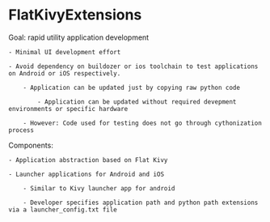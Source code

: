 # FlatKivyExtensions


Goal: rapid utility application development

    - Minimal UI development effort

    - Avoid dependency on buildozer or ios toolchain to test applications on Android or iOS respectively.

        - Application can be updated just by copying raw python code 

            - Application can be updated without required devepment environments or specific hardware

        - However: Code used for testing does not go through cythonization process


Components:

    - Application abstraction based on Flat Kivy

    - Launcher applications for Android and iOS

        - Similar to Kivy launcher app for android

        - Developer specifies application path and python path extensions via a launcher_config.txt file

